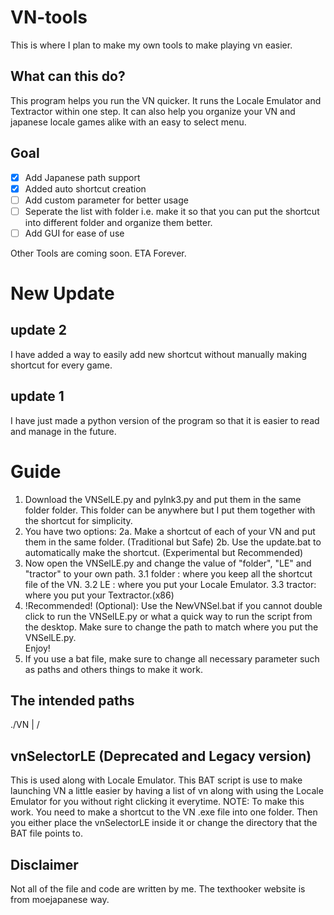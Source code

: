 # VN-tools

This is where I plan to make my own tools to make playing vn easier.

## What can this do?
This program helps you run the VN quicker. It runs the Locale Emulator and Textractor within one step. It can also help you organize your VN and japanese locale games alike with an easy to select menu.

## Goal
- [x] Add Japanese path support
- [x] Added auto shortcut creation
- [ ] Add custom parameter for better usage
- [ ] Seperate the list with folder i.e. make it so that you can put the shortcut into different folder and organize them better.
- [ ] Add GUI for ease of use

Other Tools are coming soon. ETA Forever.

# New Update
## update 2
I have added a way to easily add new shortcut without manually making shortcut for every game.
## update 1
I have just made a python version of the program so that it is easier to read and manage in the future.


# Guide

1. Download the VNSelLE.py and pylnk3.py and put them in the same folder folder. This folder can be anywhere but I put them together with the shortcut for simplicity.
2. You have two options:
2a. Make a shortcut of each of your VN and put them in the same folder. (Traditional but Safe)
2b. Use the update.bat to automatically make the shortcut. (Experimental but Recommended) 
3. Now open the VNSelLE.py and change the value of "folder", "LE" and "tractor" to your own path.
  3.1 folder : where you keep all the shortcut file of the VN.
  3.2 LE     : where you put your Locale Emulator.
  3.3 tractor: where you put your Textractor.(x86)
5. !Recommended! (Optional): Use the NewVNSel.bat if you cannot double click to run the VNSelLE.py or what a quick way to run the script from the desktop. Make sure to change the path to match where you put the VNSelLE.py.  
 Enjoy!
6. If you use a bat file, make sure to change all necessary parameter such as paths and others things to make it work.

## The intended paths
./VN
| /

## vnSelectorLE (Deprecated and Legacy version)
This is used along with Locale Emulator. This BAT script is use to make launching VN a little easier by having a list of vn along with using the Locale Emulator for you without right clicking it everytime.
NOTE: To make this work. You need to make a shortcut to the VN .exe file into one folder. Then you either place the vnSelectorLE inside it or change the directory that the BAT file points to.

## Disclaimer
Not all of the file and code are written by me. The texthooker website is from moejapanese way.
